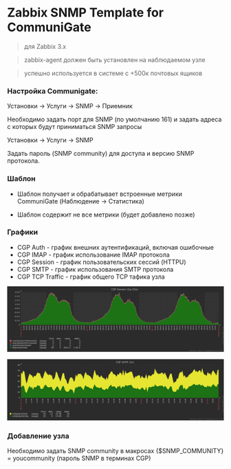 # Zabbix SNMP Template for CommuniGate

> для Zabbix 3.x

> zabbix-agent должен быть установлен на наблюдаемом узле

> успешно используется в системе c +500к почтовых ящиков





### Настройка Communigate:

Установки -> Услуги -> SNMP -> Приемник

Необходимо задать порт для SNMP (по умолчанию 161) и задать адреса с которых будут приниматься  SNMP запросы

Установки -> Услуги -> SNMP

Задать пароль (SNMP community) для доступа и версию SNMP протокола.


### Шаблон
* Шаблон получает и обрабатывает встроенные метрики CommuniGate (Наблюдение -> Статистика)

* Шаблон содержит не все метрики (будет добавлено позже)

### Графики

* CGP Auth - график внешних аутентификаций, включая ошибочные
* CGP IMAP - график использование  IMAP протокола
* CGP Session - график пользовательских сессий (HTTPU)
* CGP SMTP - график использования  SMTP протокола
* CGP TCP Traffic - график общего TCP тафика узла

![Host](https://github.com/pdacity/cgp_snmp_zabbix/blob/master/CGP_sessions.png)

![Host](https://github.com/pdacity/cgp_snmp_zabbix/blob/master/CGP_SMTP.png)

### Добавление узла

Необходимо задать SNMP community в макросах  {$SNMP_COMMUNITY} = youcommunity (пароль  SNMP в терминах CGP) 

